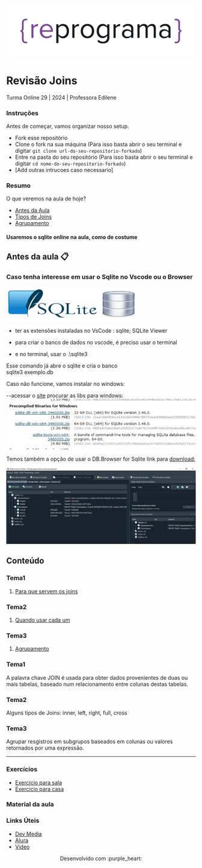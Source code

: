<h1 align="center">
  <img src="assets/reprograma-fundos-claros.png" alt="logo reprograma" width="500">
</h1>

# Revisão Joins

Turma Online 29 | 2024 | Professora Edilene

### Instruções
Antes de começar, vamos organizar nosso setup.
* Fork esse repositório 
* Clone o fork na sua máquina (Para isso basta abrir o seu terminal e digitar `git clone url-do-seu-repositorio-forkado`)
* Entre na pasta do seu repositório (Para isso basta abrir o seu terminal e digitar `cd nome-do-seu-repositorio-forkado`)
* [Add outras intrucoes caso necessario]

### Resumo
O que veremos na aula de hoje?
* [Antes da Aula](#tema1)
* [Tipos de Joins](#tema2)
* [Agrupamento](#tema3)

#### Usaremos o sqlite online na aula, como de costume


##  **Antes da aula**  :clipboard:
  
### Caso tenha interesse em usar o Sqlite no Vscode ou o Browser 


<img src="image-2.png" width="350" height="90">


- ter as extensões instaladas no VsCode : sqlite;  SQLite Viewer

- para criar o banco de dados no vscode, é preciso usar o terminal

- e no terminal, usar o .\sqlite3

Esse comando já abre o sqlite e cria o banco    
sqlite3 exemplo.db

Caso não funcione, vamos instalar no windows:

--acessar o [site](https://www.sqlite.org/download.html) procurar as libs para windows:
![alt text](image.png)

Temos também a opção de usar o DB.Browser for Sqlite
link para [download:](https://sqlitebrowser.org/)

![alt text](image-3.png)








## Conteúdo
### Tema1 
1. [Para que servem os joins](#topico1)
   
### Tema2 
1. [Quando usar cada um](#topico2)
  
   
### Tema3
1. [Agrupamento](#topico4)

### Tema1 


A palavra chave JOIN é usada para obter dados provenientes de duas ou mais tabelas, baseado num relacionamento entre colunas destas tabelas.


### Tema2


Alguns tipos de Joins: inner, left, right, full, cross


### Tema3
Agrupar resgistros em subgrupos baseados em colunas ou valores retornados por uma expressão.




***
### Exercícios 
* [Exercicio para sala](https://github.com/mflilian/repo-example/tree/main/exercicios/para-sala)
* [Exercicio para casa](https://github.com/mflilian/repo-example/tree/main/exercicios/para-casa)

### Material da aula 

### Links Úteis
- [Dev Media](https://www.devmedia.com.br/sql-join-entenda-como-funciona-o-retorno-dos-dados/31006)
- [Alura](https://www.alura.com.br/artigos/join-em-sql)
- [Video](https://www.youtube.com/watch?v=3IdKyi-KezU&themeRefresh=1)



<p align="center">
Desenvolvido com :purple_heart:  
</p>

